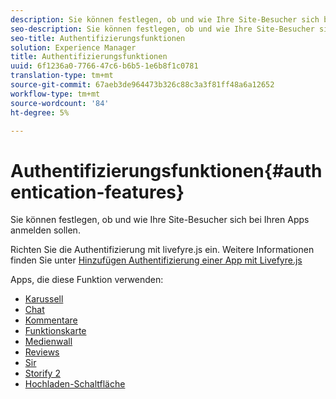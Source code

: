 ```yaml
---
description: Sie können festlegen, ob und wie Ihre Site-Besucher sich bei Ihren Apps anmelden sollen.
seo-description: Sie können festlegen, ob und wie Ihre Site-Besucher sich bei Ihren Apps anmelden sollen.
seo-title: Authentifizierungsfunktionen
solution: Experience Manager
title: Authentifizierungsfunktionen
uuid: 6f1236a0-7766-47c6-b6b5-1e6b8f1c0781
translation-type: tm+mt
source-git-commit: 67aeb3de964473b326c88c3a3f81ff48a6a12652
workflow-type: tm+mt
source-wordcount: '84'
ht-degree: 5%

---
```



# Authentifizierungsfunktionen{#authentication-features}

Sie können festlegen, ob und wie Ihre Site-Besucher sich bei Ihren Apps anmelden sollen.

Richten Sie die Authentifizierung mit livefyre.js ein. Weitere Informationen finden Sie unter [Hinzufügen Authentifizierung einer App mit Livefyre.js](/help/implementation/c-getting-started/c-implementation-process/c-using-livefyre.js-to-create-customize-and-use-apps-on-your-site.md)

Apps, die diese Funktion verwenden:

* [Karussell](../c-about-apps/c-carousel-app/c-carousel-app.md#c_carousel_app)
* [Chat](../c-about-apps/c-chat-app/c-chat-app.md#c_chat_app)
* [Kommentare](/help/using/c-about-apps/c-comments/c-comments.md)
* [Funktionskarte](../c-about-apps/c-feature-card-app/c-feature-card-app.md#c_feature_card_app)
* [Medienwall](../c-about-apps/c-media-wall-app/c-media-wall-app.md#c_media_wall_app)
* [Reviews](../c-about-apps/c-reviews-app/c-reviews-app.md#c_reviews_app)
* [Sir](../c-about-apps/c-sidenotes-app/c-sidenotes-app.md#c_sidenotes_app)
* [Storify 2](../c-about-apps/c-storify2/c-storify2.md#c_storify2)
* [Hochladen-Schaltfläche](../c-about-apps/c-upload-button-app/c-upload-button-app.md#c_upload_button_app)

